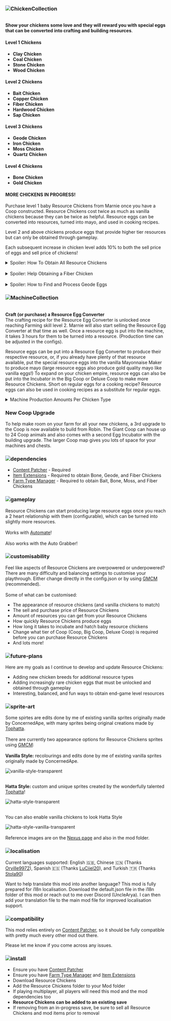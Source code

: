 ### ![ChickenCollection](https://github.com/UncleArya/StardewMods/assets/100550741/027c1bfb-a05f-4e7b-b676-12b78655860f)

<br/>**Show your chickens some love and they will reward you with special eggs that can be converted into crafting and building resources**.

#### Level 1 Chickens

-   **Clay Chicken**
-   **Coal Chicken**
-   **Stone Chicken**
-   **Wood Chicken**

#### Level 2 Chickens

-   **Bait Chicken**
-   **Copper Chicken**
-   **Fiber Chicken**
-   **Hardwood Chicken**
-   **Sap Chicken**

#### Level 3 Chickens

-   **Geode Chicken**
-   **Iron Chicken**
-   **Moss Chicken**
-   **Quartz Chicken**

#### Level 4 Chickens

-	**Bone Chicken**
-   **Gold Chicken**

#### MORE CHICKENS IN PROGRESS!

Purchase level 1 baby Resource Chickens from Marnie once you have a Coop constructed. Resource Chickens cost twice as much as vanilla chickens because they can be twice as helpful. Resource eggs can be converted into resources, turned into mayo, and used in cooking recipes.

Level 2 and above chickens produce eggs that provide higher tier resources but can only be obtained through gameplay.

Each subsequent increase in chicken level adds 10% to both the sell price of eggs and sell price of chickens!

<details>
<summary>Spoiler: How To Obtain All Resource Chickens</summary>
	
| Chicken Type | How To Obtain | Requirement |
| --- | --- | --- |
| Bone | Rare drop from barrels in the Mines level 80+, fossil stones in the Skull Cavern, and some secret spots | Foraging level 4 |
| Bait | Forage around the Beach Tide Pools the day after rain | Fishing Level 2 |
| Clay | Purchase from Marnie | Construct a Coop |
| Coal | Purchase from Marnie | Construct a Coop |
| Copper | Craft and incubate a Copper Egg Fusion Chamber | Farming Level 3 |
| Fiber | Drop from breaking weeds in the Forest or Railroad, forage in the Secret Woods | Forage Level 3 |
| Gold | Craft and incubate a Gold Egg Fusion Chamber | Farming level 5 |
| Geode | Rare drop from geode stones in the Mines and Skull Cavern | Mining Level 3 |
| Hardwood | Craft and incubate a Hardwood Egg Fusion Chamber | Farming Level 3 |
| Iron | Craft and incubate an Iron Egg Fusion Chamber | Farming Level 4 |
| Moss | Rare drop from shaking/chopping green rain trees, green rain weeds, forage in the Forest day after green rain | Foraging Level 3 |
| Quartz | Craft and incubate a Quartz Egg Fusion Chamber | Farming Level 4 |
| Sap | Rare drop from chopping Oak, Maple, Pine, or Mahogany trees | Foraging Level 2 |
| Stone | Purchase from Marnie | Construct a Coop |
| Wood | Purchase from Marnie | Construct a Coop |
</details>
</br>
<details>
<summary>Spoiler: Help Obtaining a Fiber Chicken</summary>

Once you have reached **Forage skill level 2**, the following will have a chance to spawn:

-   A rare drop from breaking weeds in the [Cindersap Forest](https://stardewvalleywiki.com/Cindersap_Forest) that contain a fiber chicken egg
-   A rare drop from breaking weeds in the [Railroad](https://stardewvalleywiki.com/Railroad) that contain a fiber chicken egg
-   A fiber chicken egg in the [Secret Woods](https://stardewvalleywiki.com/Secret_Woods)
-   Each map location will each have a **maximum of 1** fiber chicken egg spawn per day
-   If a forage spawn has occurred in that map that day, it will reset and go away at the end of each day

_If you feel fiber chicken egg forage spots are too rare or not rare enough, please provide feedback. This is not currently something that can be user configurable, so I attempted to balance it as evenly as I thought people would want_

</details>
</br>
<details>
<summary>Spoiler: How to Find and Process Geode Eggs</summary>

Once you have reached **Mining skill level 3**, four types of custom geode stones will have a rare chance to spawn in the Mines, each containing a geode chicken egg.

Geode chicken eggs, when placed in the Resource Egg Converter will randomly produce the following:

-   A geode once any player has entered the Mines once
-   A frozen geode once any player has reached level 40 in the Mines
-   A magma geode once any player has reached level 80 in the Mines
-   An omni geode once any player has reached the bottom of the Mines

_If you feel geode chicken eggs are too rare or not rare enough, please provide feedback._

</details>

### ![MachineCollection](https://github.com/UncleArya/StardewMods/assets/100550741/62834e48-8fa4-4100-8c9c-7a1326175557)

<br/>**Craft (or purchase) a Resource Egg Converter**  
The crafting recipe for the Resource Egg Converter is unlocked once reaching Farming skill level 2. Marnie will also start selling the Resource Egg Converter at that time as well. Once a resource egg is put into the machine, it takes 3 hours for them to be turned into a resource. (Production time can be adjusted in the configs).

Resource eggs can be put into a Resource Egg Converter to produce their respective resource, or, if you already have plenty of that resource available, put the special resource eggs into the vanilla Mayonnaise Maker to produce mayo (large resource eggs also produce gold quality mayo like vanilla eggs!) To expand on your chicken empire, resource eggs can also be put into the Incubator in the Big Coop or Deluxe Coop to make more Resource Chickens. Short on regular eggs for a cooking recipe? Resource eggs can also be used in cooking recipes as a substitute for regular eggs.

<details>
<summary>Machine Production Amounts Per Chicken Type</summary>
	
![stats](https://github.com/UncleArya/StardewMods/assets/100550741/8f17d042-56e0-4c6a-9381-803f288c7e23)

**_Can be increased or decreased in the configs_**

</details>

### New Coop Upgrade

To help make room on your farm for all your new chickens, a 3rd upgrade to the Coop is now available to build from Robin. The Giant Coop can house up to 24 Coop animals and also comes with a second Egg Incubator with the building upgrade. The larger Coop map gives you lots of space for your machines and chests.

### ![dependencies](https://github.com/UncleArya/StardewMods/assets/100550741/c05fe851-0764-4c98-8249-6012fb946468)

-   [Content Patcher](https://www.nexusmods.com/stardewvalley/mods/1915) - Required
-   [Item Extensions](https://www.nexusmods.com/stardewvalley/mods/20357) - Required to obtain Bone, Geode, and Fiber Chickens
-   [Farm Type Manager](https://www.nexusmods.com/stardewvalley/mods/3231) - Required to obtain Bait, Bone, Moss, and Fiber Chickens

### ![gameplay](https://github.com/UncleArya/StardewMods/assets/100550741/eb4f4717-2b68-4ef3-a15c-a0eba6c60920)

Resource Chickens can start producing large resource eggs once you reach a 2 heart relationship with them (configurable), which can be turned into slightly more resources.  
<br/>Works with [Automate](https://www.nexusmods.com/stardewvalley/mods/1063)!  
<br/>Also works with the Auto Grabber!

### ![customisability](https://github.com/UncleArya/StardewMods/assets/100550741/38408dab-56c8-4502-a844-9e8a56223625)

Feel like aspects of Resource Chickens are overpowered or underpowered? There are many difficulty and balancing settings to customise your playthrough. Either change directly in the config.json or by using [GMCM](https://www.nexusmods.com/stardewvalley/mods/5098) (recommended).  
<br/>Some of what can be customised:

-   The appearance of resource chickens (and vanilla chickens to match)
-   The sell and purchase price of Resource Chickens
-   Amount of resources you can get from your Resource Chickens
-   How quickly Resource Chickens produce eggs
-   How long it takes to incubate and hatch baby resource chickens
-   Change what tier of Coop (Coop, Big Coop, Deluxe Coop) is required before you can purchase Resource Chickens
-   And lots more!

### ![future-plans](https://github.com/UncleArya/StardewMods/assets/100550741/a0b8acd2-7ebc-4c41-8fc7-841cf51a2ce9)

Here are my goals as I continue to develop and update Resource Chickens:

-   Adding new chicken breeds for additional resource types
-   Adding increasingly rare chicken eggs that must be unlocked and obtained through gameplay
-   Interesting, balanced, and fun ways to obtain end-game level resources

### ![sprite-art](https://github.com/UncleArya/StardewMods/assets/100550741/96364db0-0a6b-4aab-bba5-a935206ff74b)

Some spirtes are edits done by me of existing vanilla sprites originally made by ConcernedApe, with many sprites being original creations made by [Tophatta](https://www.nexusmods.com/stardewvalley/users/54445652).
</br>
</br>There are currently two appearance options for Resource Chickens sprites using [GMCM](https://www.nexusmods.com/stardewvalley/mods/5098):
</br>
</br>**Vanilla Style:** recolourings and edits done by me of existing vanilla sprites originally made by ConcernedApe.

![vanilla-style-transparent](https://github.com/UncleArya/StardewMods/assets/100550741/7adabe95-40e7-4934-abc9-0809f7312bc3)

</br>**Hatta Style:** custom and unique sprites created by the wonderfully talented [Tophatta](https://www.nexusmods.com/stardewvalley/users/54445652)!

![hatta-style-transparent](https://github.com/UncleArya/ResourceChickens/assets/100550741/01f6e506-9598-46a7-8ada-11165b1ae696)

</br>You can also enable vanilla chickens to look Hatta Style

![hatta-style-vanilla-transparent](https://github.com/UncleArya/ResourceChickens/assets/100550741/8896a3c8-b793-4b59-94ca-8e03fb1c0eab)
</br>
</br>Reference images are on the [Nexus page](https://www.nexusmods.com/stardewvalley/mods/21800) and also in the mod folder.

### ![localisation](https://github.com/UncleArya/StardewMods/assets/100550741/0745adca-903d-4e42-8010-d2e8eefe8d33)

Current languages supported: English 🇬🇧, Chinese 🇨🇳 (Thanks [Orville9972](https://www.nexusmods.com/users/73926958)), Spanish 🇪🇸 (Thanks [LuCiiel20](https://forums.nexusmods.com/profile/11110368-luciiel20/)), and Turkish 🇹🇷 (Thanks [Stola90](https://forums.nexusmods.com/profile/193926774-stola90/))

Want to help translate this mod into another language? This mod is fully prepared for i18n localisation. Download the default.json file in the i18n folder of this mod or reach out to me over Discord (UncleArya). I can then add your translation file to the main mod file for improved localisation support.

### ![compatibility](https://github.com/UncleArya/StardewMods/assets/100550741/62adfeb8-14bd-4bb0-87bf-0c63bc97935a)

This mod relies entirely on [Content Patcher](https://www.nexusmods.com/stardewvalley/mods/1915), so it should be fully compatible with pretty much every other mod out there.

Please let me know if you come across any issues.

### ![install](https://github.com/UncleArya/StardewMods/assets/100550741/4517bdc4-2d2d-4263-81bf-02dd1bc0d7e1)

-   Ensure you have [Content Patcher](https://www.nexusmods.com/stardewvalley/mods/1915)
-   Ensure you have [Farm Type Manager](https://www.nexusmods.com/stardewvalley/mods/3231) and [Item Extensions](https://www.nexusmods.com/stardewvalley/mods/20357)
-   Download Resource Chickens
-   Add the Resource Chickens folder to your Mod folder
-   If playing multiplayer, all players will need this mod and the mod dependencies too
-   **Resource Chickens can be added to an existing save**
-   If removing from an in-progress save, be sure to sell all Resource Chickens and mod items prior to removal
